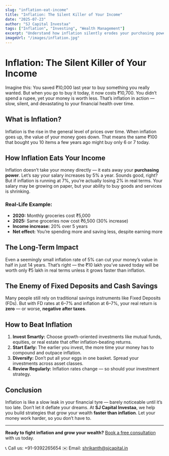 ```yaml
---
slug: "inflation-eat-income"
title: "Inflation: The Silent Killer of Your Income"
date: "2025-07-23"
author: "SJ Capital Investaa"
tags: ["Inflation", "Investing", "Wealth Management"]
excerpt: "Understand how inflation silently erodes your purchasing power and what you can do to protect your wealth."
imageUrl: "/images/inflation.jpg"
---
```


# Inflation: The Silent Killer of Your Income

Imagine this: You saved ₹10,000 last year to buy something you really wanted. But when you go to buy it today, it now costs ₹10,700. You didn’t spend a rupee, yet your money is worth less. That’s inflation in action — slow, silent, and devastating to your financial health over time.

## What is Inflation?

Inflation is the rise in the general level of prices over time. When inflation goes up, the value of your money goes down. That means the same ₹100 that bought you 10 items a few years ago might buy only 6 or 7 today.



## How Inflation Eats Your Income

Inflation doesn’t take your money directly — it eats away your **purchasing power**. Let’s say your salary increases by 5% a year. Sounds good, right? But if inflation is running at 7%, you’re actually losing 2% in real terms. Your salary may be growing on paper, but your ability to buy goods and services is shrinking.

### Real-Life Example:
- **2020:** Monthly groceries cost ₹5,000
- **2025:** Same groceries now cost ₹6,500 (30% increase)
- **Income increase:** 20% over 5 years
- **Net effect:** You’re spending more and saving less, despite earning more

## The Long-Term Impact

Even a seemingly small inflation rate of 5% can cut your money’s value in half in just 14 years. That’s right — the ₹10 lakh you’ve saved today will be worth only ₹5 lakh in real terms unless it grows faster than inflation.

## The Enemy of Fixed Deposits and Cash Savings

Many people still rely on traditional savings instruments like Fixed Deposits (FDs). But with FD rates at 6–7% and inflation at 6–7%, your real return is **zero** — or worse, **negative after taxes**.

## How to Beat Inflation

1. **Invest Smartly:** Choose growth-oriented investments like mutual funds, equities, or real estate that offer inflation-beating returns.
2. **Start Early:** The earlier you invest, the more time your money has to compound and outpace inflation.
3. **Diversify:** Don’t put all your eggs in one basket. Spread your investments across asset classes.
4. **Review Regularly:** Inflation rates change — so should your investment strategy.

## Conclusion

Inflation is like a slow leak in your financial tyre — barely noticeable until it’s too late. Don’t let it deflate your dreams. At **SJ Capital Investaa**, we help you build strategies that grow your wealth **faster than inflation**. Let your money work harder, so you don’t have to.

---

**Ready to fight inflation and grow your wealth?** [Book a free consultation](https://sjcapital.in/contact) with us today.

📞 Call us: +91-9392265654 
✉️ Email: shrikanth@sjcapital.in
